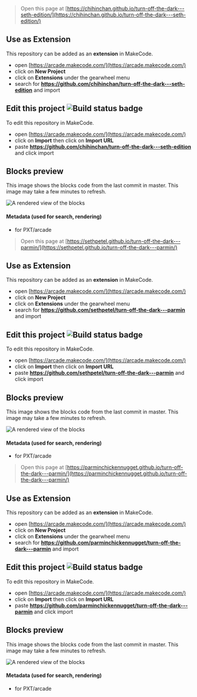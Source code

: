  


> Open this page at [https://chihinchan.github.io/turn-off-the-dark---seth-edition/](https://chihinchan.github.io/turn-off-the-dark---seth-edition/)

## Use as Extension

This repository can be added as an **extension** in MakeCode.

* open [https://arcade.makecode.com/](https://arcade.makecode.com/)
* click on **New Project**
* click on **Extensions** under the gearwheel menu
* search for **https://github.com/chihinchan/turn-off-the-dark---seth-edition** and import

## Edit this project ![Build status badge](https://github.com/chihinchan/turn-off-the-dark---seth-edition/workflows/MakeCode/badge.svg)

To edit this repository in MakeCode.

* open [https://arcade.makecode.com/](https://arcade.makecode.com/)
* click on **Import** then click on **Import URL**
* paste **https://github.com/chihinchan/turn-off-the-dark---seth-edition** and click import

## Blocks preview

This image shows the blocks code from the last commit in master.
This image may take a few minutes to refresh.

![A rendered view of the blocks](https://github.com/chihinchan/turn-off-the-dark---seth-edition/raw/master/.github/makecode/blocks.png)

#### Metadata (used for search, rendering)

* for PXT/arcade
<script src="https://makecode.com/gh-pages-embed.js"></script><script>makeCodeRender("{{ site.makecode.home_url }}", "{{ site.github.owner_name }}/{{ site.github.repository_name }}");</script>



> Open this page at [https://sethpetel.github.io/turn-off-the-dark---parmin/](https://sethpetel.github.io/turn-off-the-dark---parmin/)

## Use as Extension

This repository can be added as an **extension** in MakeCode.

* open [https://arcade.makecode.com/](https://arcade.makecode.com/)
* click on **New Project**
* click on **Extensions** under the gearwheel menu
* search for **https://github.com/sethpetel/turn-off-the-dark---parmin** and import

## Edit this project ![Build status badge](https://github.com/sethpetel/turn-off-the-dark---parmin/workflows/MakeCode/badge.svg)

To edit this repository in MakeCode.

* open [https://arcade.makecode.com/](https://arcade.makecode.com/)
* click on **Import** then click on **Import URL**
* paste **https://github.com/sethpetel/turn-off-the-dark---parmin** and click import

## Blocks preview

This image shows the blocks code from the last commit in master.
This image may take a few minutes to refresh.

![A rendered view of the blocks](https://github.com/sethpetel/turn-off-the-dark---parmin/raw/master/.github/makecode/blocks.png)

#### Metadata (used for search, rendering)

* for PXT/arcade
<script src="https://makecode.com/gh-pages-embed.js"></script><script>makeCodeRender("{{ site.makecode.home_url }}", "{{ site.github.owner_name }}/{{ site.github.repository_name }}");</script>



> Open this page at [https://parminchickennugget.github.io/turn-off-the-dark---parmin/](https://parminchickennugget.github.io/turn-off-the-dark---parmin/)

## Use as Extension

This repository can be added as an **extension** in MakeCode.

* open [https://arcade.makecode.com/](https://arcade.makecode.com/)
* click on **New Project**
* click on **Extensions** under the gearwheel menu
* search for **https://github.com/parminchickennugget/turn-off-the-dark---parmin** and import

## Edit this project ![Build status badge](https://github.com/parminchickennugget/turn-off-the-dark---parmin/workflows/MakeCode/badge.svg)

To edit this repository in MakeCode.

* open [https://arcade.makecode.com/](https://arcade.makecode.com/)
* click on **Import** then click on **Import URL**
* paste **https://github.com/parminchickennugget/turn-off-the-dark---parmin** and click import

## Blocks preview

This image shows the blocks code from the last commit in master.
This image may take a few minutes to refresh.

![A rendered view of the blocks](https://github.com/parminchickennugget/turn-off-the-dark---parmin/raw/master/.github/makecode/blocks.png)

#### Metadata (used for search, rendering)

* for PXT/arcade
<script src="https://makecode.com/gh-pages-embed.js"></script><script>makeCodeRender("{{ site.makecode.home_url }}", "{{ site.github.owner_name }}/{{ site.github.repository_name }}");</script>
